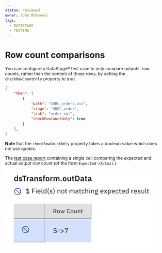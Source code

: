 ```yaml
---
status: reviewed
owner: John McKeever
tags:
  - DATASTAGE
  - TESTING
---
```

# Row count comparisons

You can configure a DataStage® test case to only compare outputs' row counts, rather than the content of those rows, by setting the `checkRowCountOnly` property to true.

```json
{
    "then": [
        {
            "path": "ODBC_orders.csv",
            "stage": "ODBC_order",
            "link": "order_out",
            "checkRowCountOnly": true
        }
    ],
}
```

**Note** that the `checkRowCountOnly` property takes a boolean value which does not use quotes.

The [test case report](verifying-test-results.md) containing a single cell comparing the expected and actual output row count (of the form `Expected->Actual`.)

![rowcount comparison](./images/ds-test-rowcount-diff.png "rowcount diff")
